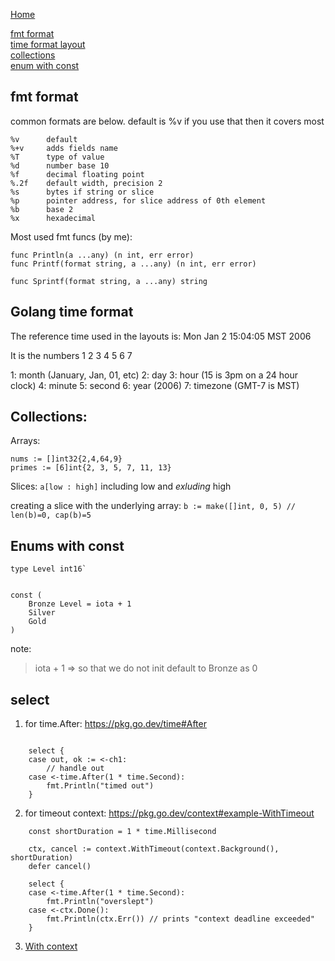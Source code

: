 [Home](../Readme.md)

[fmt format](#fmt-format)<br/>
[time format layout](#golang-time-format)<br/>
[collections](#collections)<br/>
[enum with const](#enums-with-const)<br/>

## fmt format
common formats are below. default is %v if you use that then it covers most
````
%v      default
%+v     adds fields name 
%T      type of value
%d      number base 10
%f      decimal floating point
%.2f    default width, precision 2
%s      bytes if string or slice
%p      pointer address, for slice address of 0th element
%b      base 2
%x      hexadecimal
````

Most used fmt funcs (by me):

````
func Println(a ...any) (n int, err error)
func Printf(format string, a ...any) (n int, err error)

func Sprintf(format string, a ...any) string
````
## Golang time format
The reference time used in the layouts is:
Mon Jan 2 15:04:05 MST 2006

It is the numbers 1 2 3 4 5 6 7

1: month (January, Jan, 01, etc)
2: day
3: hour (15 is 3pm on a 24 hour clock)
4: minute
5: second
6: year (2006)
7: timezone (GMT-7 is MST)
## Collections:
Arrays:
````
nums := []int32{2,4,64,9}
primes := [6]int{2, 3, 5, 7, 11, 13}
````
Slices:
`a[low : high]`
including low and *exluding* high

creating a slice with the underlying array:
`b := make([]int, 0, 5) // len(b)=0, cap(b)=5`

## Enums with const
````
type Level int16`


const (
    Bronze Level = iota + 1
    Silver 
    Gold
)
````
note:
> iota + 1 => so that we do not init default to Bronze as 0


## select
1. for time.After: https://pkg.go.dev/time#After
````

    select {
    case out, ok := <-ch1:
        // handle out
    case <-time.After(1 * time.Second):
        fmt.Println("timed out")
    }

````

2. for timeout context: https://pkg.go.dev/context#example-WithTimeout
````
    const shortDuration = 1 * time.Millisecond

    ctx, cancel := context.WithTimeout(context.Background(), shortDuration)
    defer cancel()

    select {
    case <-time.After(1 * time.Second):
        fmt.Println("overslept")
    case <-ctx.Done():
        fmt.Println(ctx.Err()) // prints "context deadline exceeded"
    }
````
3. [With context](https://www.ardanlabs.com/blog/2019/09/context-package-semantics-in-go.html)

